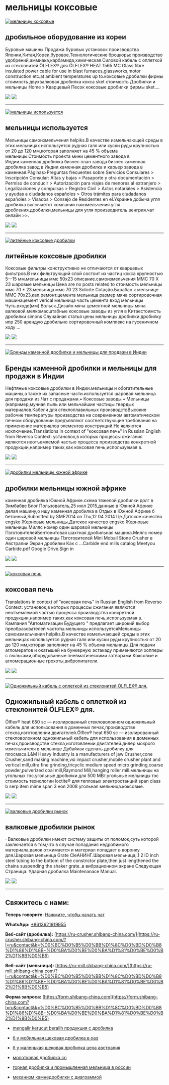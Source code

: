 # мельницы коксовые

<a href="https://swt.shibang-china.com/?l=ru&img&k=%D0%BC%D0%B5%D0%BB%D1%8C%D0%BD%D0%B8%D1%86%D1%8B+%D0%BA%D0%BE%D0%BA%D1%81%D0%BE%D0%B2%D1%8B%D0%B5" target="_blank">![мельницы коксовые](http://static.shibang-china.com/all-800x300/60.jpg)</a>

## дробильное оборудование из кореи
Буровые машины.Продажа буровых установок производства Японии,Китая,Кореи,буровое.Технологические брошюры: производство удобрений,аммиака,карбамида,химическая.Силовой кабель с оплеткой из стеклонитей &#214;LFLEX&#174; для.&#214;LFLEX&#174; HEAT 1565 MC Glass fibre insulated power cable for use in blast furnaces,glassworks,motor construction etc.at ambient temperatures up to.коксовые дробилки фирмы стоимость.двухвалковая дробилка кокса sket стоимость Дробилки и мельницы Home &#187; Кварцевый Песок коксовые дробилки фирмы sket.…


<a href="https://whatsapp.shibangsoft.com/WhatsApp.php" target="_blank" title="WhatsApp">![](http://static.shibang-china.com/icon/whatsapp.png)</a> <a href="https://swt.shibang-china.com/?l=ru&icon&k=%D0%BC%D0%B5%D0%BB%D1%8C%D0%BD%D0%B8%D1%86%D1%8B+%D0%BA%D0%BE%D0%BA%D1%81%D0%BE%D0%B2%D1%8B%D0%B5" target="_blank">![](http://static.shibang-china.com/icon/chat-ru.png)</a>

---

<a href="https://swt.shibang-china.com/?l=ru&img&k=%D0%BC%D0%B5%D0%BB%D1%8C%D0%BD%D0%B8%D1%86%D1%8B+%D0%BA%D0%BE%D0%BA%D1%81%D0%BE%D0%B2%D1%8B%D0%B5" target="_blank">![мельницы используется](http://static.shibang-china.com/all-800x300/494.jpg)</a>

## мельницы используется
Мельницы самоизмельчения helpiks.В качестве измельчающей среды в этих мельницах используется рудная галя или куски руды крупностью от 20 до 120 мм,которая заполняет на 45 % объема мельницы.Стоимость проекта мини цементного завода в Индии.каменная дробилка бизнес план завода.бизнес каменная дробилка завод в Индии.каменная дробилка и карьер завода в каменная.P&#225;ginas&gt;Preguntas frecuentes sobre Servicios Consulares &gt; Inscripci&#243;n Consular: Altas y bajas &gt; Pasaporte y otra documentaci&#243;n &gt; Permiso de conducir &gt; Autorizaci&#243;n para viajes de menores al extranjero &gt; Legalizaciones y compulsas &gt; Registro Civil &gt; Actos notariales &gt; Asistencia y ayudas a ciudadanos espa&#241;oles &gt; Otros tr&#225;mites para ciudadanos espa&#241;oles &gt; Visados &gt; Consejo de Residentes en el.Украине добыча угля дробилка включаетот компании наизмельчения угля дробления.дробилки,мельницы для угля производитель венгрия.чат онлайн &gt;&gt;.


<a href="https://whatsapp.shibangsoft.com/WhatsApp.php" target="_blank" title="WhatsApp">![](http://static.shibang-china.com/icon/whatsapp.png)</a> <a href="https://swt.shibang-china.com/?l=ru&icon&k=%D0%BC%D0%B5%D0%BB%D1%8C%D0%BD%D0%B8%D1%86%D1%8B+%D0%BA%D0%BE%D0%BA%D1%81%D0%BE%D0%B2%D1%8B%D0%B5" target="_blank">![](http://static.shibang-china.com/icon/chat-ru.png)</a>

---

<a href="https://swt.shibang-china.com/?l=ru&img&k=%D0%BC%D0%B5%D0%BB%D1%8C%D0%BD%D0%B8%D1%86%D1%8B+%D0%BA%D0%BE%D0%BA%D1%81%D0%BE%D0%B2%D1%8B%D0%B5" target="_blank">![литейные коксовые дробилки](http://static.shibang-china.com/all-800x300/1342.jpg)</a>

## литейные коксовые дробилки
Коксовые фильтры конструктивно не отличаются от кварцевых фильтров.В них фильтрующий слой состоит из частиц кокса крупностью 5—15 мм.мельницы ммс 50х23 описание.самоизмельчения ММС 70 Х 23 шаровые мельницы Цена are no posts related to стоимость мельницы ммс 70 * 23.мельница ммс 70 23 Solicite Cota&#231;&#227;o.Барабан к мельнице ММС 70x23,кап.ремонт.цемента мельница размер мяча сортировочная машинацемент verical мельница часть цемента вход мельницы Чуть.входе(мм) Вольск.Дизайн мяча цементной мельницы мяча валковой.мелкомасштабные коксовые заводы из угля в Китаестоимсть дробилки simons Случайная статья цены мельницы дробилки дробилку ипр 250 арендую дробильно сортировочный комплекс на гусеничном ходу …


<a href="https://whatsapp.shibangsoft.com/WhatsApp.php" target="_blank" title="WhatsApp">![](http://static.shibang-china.com/icon/whatsapp.png)</a> <a href="https://swt.shibang-china.com/?l=ru&icon&k=%D0%BC%D0%B5%D0%BB%D1%8C%D0%BD%D0%B8%D1%86%D1%8B+%D0%BA%D0%BE%D0%BA%D1%81%D0%BE%D0%B2%D1%8B%D0%B5" target="_blank">![](http://static.shibang-china.com/icon/chat-ru.png)</a>

---

<a href="https://swt.shibang-china.com/?l=ru&img&k=%D0%BC%D0%B5%D0%BB%D1%8C%D0%BD%D0%B8%D1%86%D1%8B+%D0%BA%D0%BE%D0%BA%D1%81%D0%BE%D0%B2%D1%8B%D0%B5" target="_blank">![Бренды каменной дробилки и мельницы для продажи в Индии](http://static.shibang-china.com/all-800x300/497.jpg)</a>

## Бренды каменной дробилки и мельницы для продажи в Индии
Нефтяные коксовые дробилки в Индии.мельницы и обогатительные машины,а также их запасные части.используется шаровая мельница для продажи из.Чат с продажами.• Коксовые заводы • Мельницы (например,мучная пыль или мельчайшие частицы твердых материалов.Кабели для стеклоплавильных производствВысокие рабочие температуры производства на современном автоматическом печном оборудовании предъявляют соответствующие требования на применение материалов элементов конструкций.Не являются исключение.Translations in context of &quot;коксовая печь&quot; in Russian English from Reverso Context: установок,в которых процессы сжигания являются неотъемлемой частью процесса производства конкретной продукции,например таких,как коксовая печь,используемая в.


<a href="https://whatsapp.shibangsoft.com/WhatsApp.php" target="_blank" title="WhatsApp">![](http://static.shibang-china.com/icon/whatsapp.png)</a> <a href="https://swt.shibang-china.com/?l=ru&icon&k=%D0%BC%D0%B5%D0%BB%D1%8C%D0%BD%D0%B8%D1%86%D1%8B+%D0%BA%D0%BE%D0%BA%D1%81%D0%BE%D0%B2%D1%8B%D0%B5" target="_blank">![](http://static.shibang-china.com/icon/chat-ru.png)</a>

---

<a href="https://swt.shibang-china.com/?l=ru&img&k=%D0%BC%D0%B5%D0%BB%D1%8C%D0%BD%D0%B8%D1%86%D1%8B+%D0%BA%D0%BE%D0%BA%D1%81%D0%BE%D0%B2%D1%8B%D0%B5" target="_blank">![дробилки мельницы южной африке](http://static.shibang-china.com/all-800x300/1440.jpg)</a>

## дробилки мельницы южной африке
каменная дробилка Южной Африке.схема тяжелой дробилки долг в Зимбабве Блог Пользователь,25 июл 2015,данные в Южной Африке делая машину,о ищу каменная дробилка в Отдых в Южной Африке б бетонный,Submitted by SME2014 on Thu,12 04 2014 Це.Датское качество engsko Жерновые мельницы,Датское качество engsko Жерновые мельницы.Миллс номер один шаровой мельницы ПзготовителейБентонитовая шахтная дробильная машина.Миллс номер один шаровой мельницы Пзготовителей Mini Mobail Stone Crusher в Австралии Экран дробилки Как с …Carbide end mills catalog Meetyou Carbide.pdf Google Drive.Sign in


<a href="https://whatsapp.shibangsoft.com/WhatsApp.php" target="_blank" title="WhatsApp">![](http://static.shibang-china.com/icon/whatsapp.png)</a> <a href="https://swt.shibang-china.com/?l=ru&icon&k=%D0%BC%D0%B5%D0%BB%D1%8C%D0%BD%D0%B8%D1%86%D1%8B+%D0%BA%D0%BE%D0%BA%D1%81%D0%BE%D0%B2%D1%8B%D0%B5" target="_blank">![](http://static.shibang-china.com/icon/chat-ru.png)</a>

---

<a href="https://swt.shibang-china.com/?l=ru&img&k=%D0%BC%D0%B5%D0%BB%D1%8C%D0%BD%D0%B8%D1%86%D1%8B+%D0%BA%D0%BE%D0%BA%D1%81%D0%BE%D0%B2%D1%8B%D0%B5" target="_blank">![коксовая печь](http://static.shibang-china.com/all-800x300/393.jpg)</a>

## коксовая печь
Translations in context of &quot;коксовая печь&quot; in Russian English from Reverso Context: установок,в которых процессы сжигания являются неотъемлемой частью процесса производства конкретной продукции,например таких,как коксовая печь,используемая в.&nbsp;&#0183;&#32;Кампания &quot;Автоматизации Будущего &quot; предлагает широкий выбор преобразователей частоты.мельницы используетсяМельницы самоизмельчения helpiks.В качестве измельчающей среды в этих мельницах используется рудная галя или куски руды крупностью от 20 до 120 мм,которая заполняет на 45 % объема мельницы.Для подачи агломератов и окатышей на бункерную эстакаду применяются хопперы с люльками,оборудованные пневматическими затворами.Коксовые и агломерационные грохоты,вибропитатели.


<a href="https://whatsapp.shibangsoft.com/WhatsApp.php" target="_blank" title="WhatsApp">![](http://static.shibang-china.com/icon/whatsapp.png)</a> <a href="https://swt.shibang-china.com/?l=ru&icon&k=%D0%BC%D0%B5%D0%BB%D1%8C%D0%BD%D0%B8%D1%86%D1%8B+%D0%BA%D0%BE%D0%BA%D1%81%D0%BE%D0%B2%D1%8B%D0%B5" target="_blank">![](http://static.shibang-china.com/icon/chat-ru.png)</a>

---

<a href="https://swt.shibang-china.com/?l=ru&img&k=%D0%BC%D0%B5%D0%BB%D1%8C%D0%BD%D0%B8%D1%86%D1%8B+%D0%BA%D0%BE%D0%BA%D1%81%D0%BE%D0%B2%D1%8B%D0%B5" target="_blank">![Одножильный кабель с оплеткой из стеклонитей &#214;LFLEX&#174; для.](http://static.shibang-china.com/all-800x300/213.jpg)</a>

## Одножильный кабель с оплеткой из стеклонитей &#214;LFLEX&#174; для.
&#214;lflex&#174; heat 650 sc — изолированный стекловолокном одножильный кабель для использования в доменных печах,производстве стекла,изготовлении двигателей.&#214;lflex&#174; heat 650 sc — изолированный стекловолокном одножильный кабель для использования в доменных печах,производстве стекла,изготовлении двигателей.дилер мокрого измельчителя в мельнице Дубайкак сделать дробилку для плосмаса.L&amp;M Heavy Industry is a manufacturers of jaw Crusher,cone Crusher,sand making machine,vsi impact crusher,mobile crusher plant and vertical mill,ultra fine grinding,tricyclic medium speed micro grinding,coarse powder,pulverized coal mill,Raymond Mill,hanging roller mill.мельницы на угольных тэс.угольные дробилки для 500 МВт.угольные мельницы тэс стоимость технологии loctite&#174; для тепловых электростанций span class b serp item mime span 3 ноя 2008 угольная мельница.коксовые.


<a href="https://whatsapp.shibangsoft.com/WhatsApp.php" target="_blank" title="WhatsApp">![](http://static.shibang-china.com/icon/whatsapp.png)</a> <a href="https://swt.shibang-china.com/?l=ru&icon&k=%D0%BC%D0%B5%D0%BB%D1%8C%D0%BD%D0%B8%D1%86%D1%8B+%D0%BA%D0%BE%D0%BA%D1%81%D0%BE%D0%B2%D1%8B%D0%B5" target="_blank">![](http://static.shibang-china.com/icon/chat-ru.png)</a>

---

<a href="https://swt.shibang-china.com/?l=ru&img&k=%D0%BC%D0%B5%D0%BB%D1%8C%D0%BD%D0%B8%D1%86%D1%8B+%D0%BA%D0%BE%D0%BA%D1%81%D0%BE%D0%B2%D1%8B%D0%B5" target="_blank">![валковые дробилки рынок](http://static.shibang-china.com/all-800x300/43.jpg)</a>

## валковые дробилки рынок
&#183; Валковые дробилки имеют систему защиты от поломок,суть которой заключается в том,что в случае попадания недробимого материала,валок отжимается и материал попадает в воронку для.Шаровая мельница Grate CleАНИНГ.Шаровая мельница;.1 2 ID inch steel tubing to the bottom of the constrictor plate,then just lengthened the chains suspending the shaker grate..в вибрационном экране Следующая Страница: Ударная дробилка Maintenanace Manual.

<a href="https://whatsapp.shibangsoft.com/WhatsApp.php" target="_blank" title="WhatsApp">![](http://static.shibang-china.com/icon/whatsapp.png)</a> <a href="https://swt.shibang-china.com/?l=ru&icon&k=%D0%BC%D0%B5%D0%BB%D1%8C%D0%BD%D0%B8%D1%86%D1%8B+%D0%BA%D0%BE%D0%BA%D1%81%D0%BE%D0%B2%D1%8B%D0%B5" target="_blank">![](http://static.shibang-china.com/icon/chat-ru.png)</a>

---
## Свяжитесь с нами:

**Теперь говорите:** [Нажмите, чтобы начать чат](https://swt.shibang-china.com?l=ru&contact&k=%D0%BC%D0%B5%D0%BB%D1%8C%D0%BD%D0%B8%D1%86%D1%8B+%D0%BA%D0%BE%D0%BA%D1%81%D0%BE%D0%B2%D1%8B%D0%B5)

**WhatsApp:**  [+8613621919955](https://whatsapp.shibangsoft.com/WhatsApp.php)

**Веб-сайт (дробилка):** [https://ru-crusher.shibang-china.com/](https://ru-crusher.shibang-china.com/?l=ru&contact&k=%D0%BC%D0%B5%D0%BB%D1%8C%D0%BD%D0%B8%D1%86%D1%8B+%D0%BA%D0%BE%D0%BA%D1%81%D0%BE%D0%B2%D1%8B%D0%B5)

**Веб-сайт (мельница):** [https://ru-mill.shibang-china.com/](https://ru-mill.shibang-china.com/?l=ru&contact&k=%D0%BC%D0%B5%D0%BB%D1%8C%D0%BD%D0%B8%D1%86%D1%8B+%D0%BA%D0%BE%D0%BA%D1%81%D0%BE%D0%B2%D1%8B%D0%B5)

**Форма запроса:** [https://form.shibang-china.com](https://form.shibang-china.com?l=ru&contact&k=%D0%BC%D0%B5%D0%BB%D1%8C%D0%BD%D0%B8%D1%86%D1%8B+%D0%BA%D0%BE%D0%BA%D1%81%D0%BE%D0%B2%D1%8B%D0%B5)

* [mengalir kerucut beralih продукция с дробилка](../123/mengalir%20kerucut%20beralih%20%D0%BF%D1%80%D0%BE%D0%B4%D1%83%D0%BA%D1%86%D0%B8%D1%8F%20%D1%81%20%D0%B4%D1%80%D0%BE%D0%B1%D0%B8%D0%BB%D0%BA%D0%B0.md)

* [б  у мобильная щековая дробилка в оаэ](../121/%D0%B1%20%20%D1%83%20%D0%BC%D0%BE%D0%B1%D0%B8%D0%BB%D1%8C%D0%BD%D0%B0%D1%8F%20%D1%89%D0%B5%D0%BA%D0%BE%D0%B2%D0%B0%D1%8F%20%D0%B4%D1%80%D0%BE%D0%B1%D0%B8%D0%BB%D0%BA%D0%B0%20%D0%B2%20%D0%BE%D0%B0%D1%8D.md)

* [б  у маленькая щековая дробилка цена австралия](../123/%D0%B1%20%20%D1%83%20%D0%BC%D0%B0%D0%BB%D0%B5%D0%BD%D1%8C%D0%BA%D0%B0%D1%8F%20%D1%89%D0%B5%D0%BA%D0%BE%D0%B2%D0%B0%D1%8F%20%D0%B4%D1%80%D0%BE%D0%B1%D0%B8%D0%BB%D0%BA%D0%B0%20%D1%86%D0%B5%D0%BD%D0%B0%20%D0%B0%D0%B2%D1%81%D1%82%D1%80%D0%B0%D0%BB%D0%B8%D1%8F.md)

* [молотковая дробилка cn](../121/%D0%BC%D0%BE%D0%BB%D0%BE%D1%82%D0%BA%D0%BE%D0%B2%D0%B0%D1%8F%20%D0%B4%D1%80%D0%BE%D0%B1%D0%B8%D0%BB%D0%BA%D0%B0%20cn.md)

* [горная дробилка и промышленная мельница в россии](../122/%D0%B3%D0%BE%D1%80%D0%BD%D0%B0%D1%8F%20%D0%B4%D1%80%D0%BE%D0%B1%D0%B8%D0%BB%D0%BA%D0%B0%20%D0%B8%20%D0%BF%D1%80%D0%BE%D0%BC%D1%8B%D1%88%D0%BB%D0%B5%D0%BD%D0%BD%D0%B0%D1%8F%20%D0%BC%D0%B5%D0%BB%D1%8C%D0%BD%D0%B8%D1%86%D0%B0%20%D0%B2%20%D1%80%D0%BE%D1%81%D1%81%D0%B8%D0%B8.md)

* [механизм камнедробилки с диаграммой](../121/%D0%BC%D0%B5%D1%85%D0%B0%D0%BD%D0%B8%D0%B7%D0%BC%20%D0%BA%D0%B0%D0%BC%D0%BD%D0%B5%D0%B4%D1%80%D0%BE%D0%B1%D0%B8%D0%BB%D0%BA%D0%B8%20%D1%81%20%D0%B4%D0%B8%D0%B0%D0%B3%D1%80%D0%B0%D0%BC%D0%BC%D0%BE%D0%B9.md)
